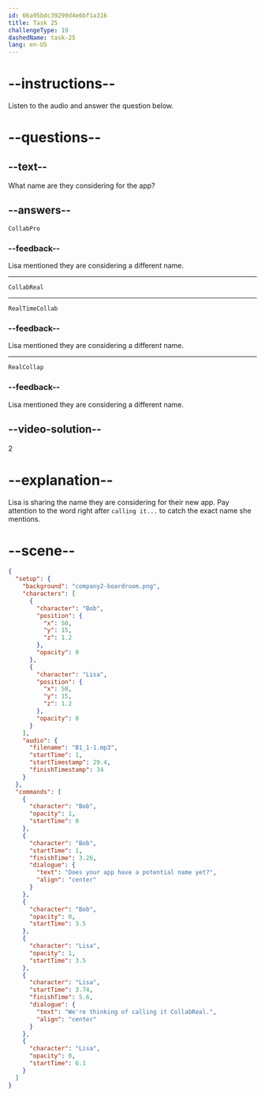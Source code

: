 ```yaml
---
id: 66a95bdc39299d4e6bf1a316
title: Task 25
challengeType: 19
dashedName: task-25
lang: en-US
---
```

<!--
AUDIO REFERENCE:
Bob: Does your app have a potential name yet?

Lisa: We're thinking of calling it "CollabReal." 
-->

# --instructions--

Listen to the audio and answer the question below.

# --questions--

## --text--

What name are they considering for the app?

## --answers--

`CollabPro`

### --feedback--

Lisa mentioned they are considering a different name.

---

`CollabReal`

---

`RealTimeCollab`

### --feedback--

Lisa mentioned they are considering a different name.

---

`RealCollap`

### --feedback--

Lisa mentioned they are considering a different name.

## --video-solution--

2

# --explanation--

Lisa is sharing the name they are considering for their new app. Pay attention to the word right after `calling it...` to catch the exact name she mentions.

# --scene--

```json
{
  "setup": {
    "background": "company2-boardroom.png",
    "characters": [
      {
        "character": "Bob",
        "position": {
          "x": 50,
          "y": 15,
          "z": 1.2
        },
        "opacity": 0
      },
      {
        "character": "Lisa",
        "position": {
          "x": 50,
          "y": 15,
          "z": 1.2
        },
        "opacity": 0
      }
    ],
    "audio": {
      "filename": "B1_1-1.mp3",
      "startTime": 1,
      "startTimestamp": 29.4,
      "finishTimestamp": 34
    }
  },
  "commands": [
    {
      "character": "Bob",
      "opacity": 1,
      "startTime": 0
    },
    {
      "character": "Bob",
      "startTime": 1,
      "finishTime": 3.26,
      "dialogue": {
        "text": "Does your app have a potential name yet?",
        "align": "center"
      }
    },
    {
      "character": "Bob",
      "opacity": 0,
      "startTime": 3.5
    },
    {
      "character": "Lisa",
      "opacity": 1,
      "startTime": 3.5
    },
    {
      "character": "Lisa",
      "startTime": 3.74,
      "finishTime": 5.6,
      "dialogue": {
        "text": "We're thinking of calling it CollabReal.",
        "align": "center"
      }
    },
    {
      "character": "Lisa",
      "opacity": 0,
      "startTime": 6.1
    }
  ]
}
```
